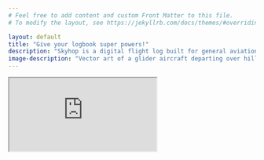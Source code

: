 ```yaml
---
# Feel free to add content and custom Front Matter to this file.
# To modify the layout, see https://jekyllrb.com/docs/themes/#overriding-theme-defaults

layout: default
title: "Give your logbook super powers!"
description: "Skyhop is a digital flight log built for general aviation. Check out how we can make your life easier."
image-description: "Vector art of a glider aircraft departing over hills."
---
```



<iframe src="https://app.skyhop.org/archive?embed=true" class="flex flex-1 h-full overflow-y-auto -mx-10 min-h-screen -mt-20"></iframe>